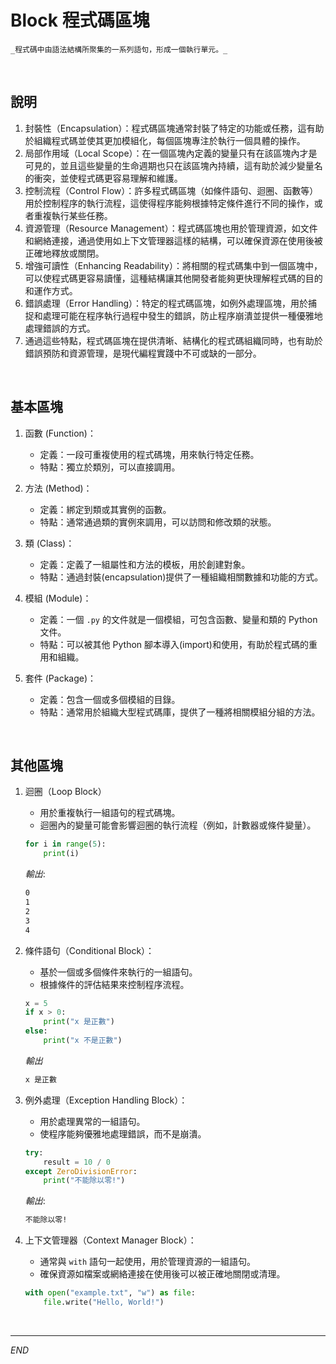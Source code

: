 # Block 程式碼區塊

    _程式碼中由語法結構所聚集的一系列語句，形成一個執行單元。_

<br>

## 說明

1. 封裝性（Encapsulation）：程式碼區塊通常封裝了特定的功能或任務，這有助於組織程式碼並使其更加模組化，每個區塊專注於執行一個具體的操作。
2. 局部作用域（Local Scope）：在一個區塊內定義的變量只有在該區塊內才是可見的，並且這些變量的生命週期也只在該區塊內持續，這有助於減少變量名的衝突，並使程式碼更容易理解和維護。
3. 控制流程（Control Flow）：許多程式碼區塊（如條件語句、迴圈、函數等）用於控制程序的執行流程，這使得程序能夠根據特定條件進行不同的操作，或者重複執行某些任務。
4. 資源管理（Resource Management）：程式碼區塊也用於管理資源，如文件和網絡連接，通過使用如上下文管理器這樣的結構，可以確保資源在使用後被正確地釋放或關閉。
5. 增強可讀性（Enhancing Readability）：將相關的程式碼集中到一個區塊中，可以使程式碼更容易讀懂，這種結構讓其他開發者能夠更快理解程式碼的目的和運作方式。
6. 錯誤處理（Error Handling）：特定的程式碼區塊，如例外處理區塊，用於捕捉和處理可能在程序執行過程中發生的錯誤，防止程序崩潰並提供一種優雅地處理錯誤的方式。
7. 通過這些特點，程式碼區塊在提供清晰、結構化的程式碼組織同時，也有助於錯誤預防和資源管理，是現代編程實踐中不可或缺的一部分。

<br>

## 基本區塊

1. 函數 (Function)：

   - 定義：一段可重複使用的程式碼塊，用來執行特定任務。
   - 特點：獨立於類別，可以直接調用。
2. 方法 (Method)：

   - 定義：綁定到類或其實例的函數。
   - 特點：通常通過類的實例來調用，可以訪問和修改類的狀態。
3. 類 (Class)：

   - 定義：定義了一組屬性和方法的模板，用於創建對象。
   - 特點：通過封裝(encapsulation)提供了一種組織相關數據和功能的方式。
4. 模組 (Module)：

   - 定義：一個 `.py` 的文件就是一個模組，可包含函數、變量和類的 Python 文件。
   - 特點：可以被其他 Python 腳本導入(import)和使用，有助於程式碼的重用和組織。
5. 套件 (Package)：

   - 定義：包含一個或多個模組的目錄。
   - 特點：通常用於組織大型程式碼庫，提供了一種將相關模組分組的方法。

<br>

## 其他區塊

1. 迴圈（Loop Block）

   - 用於重複執行一組語句的程式碼塊。
   - 迴圈內的變量可能會影響迴圈的執行流程（例如，計數器或條件變量）。

   ```python
   for i in range(5):
       print(i)
   ```

   _輸出_:

   ```bash
   0
   1
   2
   3
   4
   ```
2. 條件語句（Conditional Block）：

   - 基於一個或多個條件來執行的一組語句。
   - 根據條件的評估結果來控制程序流程。

   ```python
   x = 5
   if x > 0:
       print("x 是正數")
   else:
       print("x 不是正數")  
   ```

   _輸出_

   ```bash
   x 是正數
   ```
3. 例外處理（Exception Handling Block）：

   - 用於處理異常的一組語句。
   - 使程序能夠優雅地處理錯誤，而不是崩潰。

   ```python
   try:
       result = 10 / 0
   except ZeroDivisionError:
       print("不能除以零!")
   ```

   _輸出_:

   ```bash
   不能除以零!
   ```
4. 上下文管理器（Context Manager Block）：

   - 通常與 `with` 語句一起使用，用於管理資源的一組語句。
   - 確保資源如檔案或網絡連接在使用後可以被正確地關閉或清理。

   ```python
   with open("example.txt", "w") as file:
       file.write("Hello, World!")
   ```

<br>

---

_END_
